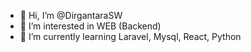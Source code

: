 - 👋 Hi, I’m @DirgantaraSW
- 👀 I’m interested in WEB (Backend)
- 🌱 I’m currently learning Laravel, Mysql, React, Python

<!---
Dirgantara480/Dirgantara480 is a ✨ special ✨ repository because its `README.md` (this file) appears on your GitHub profile.
You can click the Preview link to take a look at your changes.
--->
